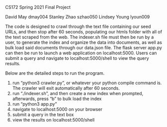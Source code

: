 CS172 Spring 2021 Final Project

David May dmay004 
Stanley Zhao szhao050
Lindsey Young lyoun009

The code is designed to crawl through the text file containing our seed URLs, and then stop after 60 seconds, populating our htmls folder with all of the text scraped from the web. The indexer.sh file must then be run by a user, to generate the index and organize the data into documents, as well as bulk load said documents through our data.json file. The flask server app.py can then be run to launch a web application on localhost:5000. Users can submit a query and navigate to localhost:5000/shell to view the query results. 

Below are the detailed steps to run the program. 

1. run “python3 crawler.py”, or whatever your python compile command is. The crawler will exit automatically after 60 seconds.
2. run “./indexer.sh”, and then create a new index when prompted, afterwards, press “b” to bulk load the index
3. run “python3 app.py” 
4. navigate to localhost:5000 on your browser
5. submit a query in the text box
6. view the results on localhost:5000/shell

